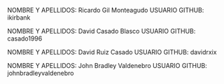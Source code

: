 NOMBRE Y APELLIDOS: Ricardo Gil Monteagudo
USUARIO GITHUB: ikirbank

NOMBRE Y APELLIDOS: David Casado Blasco
USUARIO GITHUB: casado1996

NOMBRE Y APELLIDOS: David Ruiz Casado
USUARIO GITHUB: davidrxix

NOMBRE Y APELLIDOS: John Bradley Valdenebro
USUARIO GITHUB: johnbradleyvaldenebro

